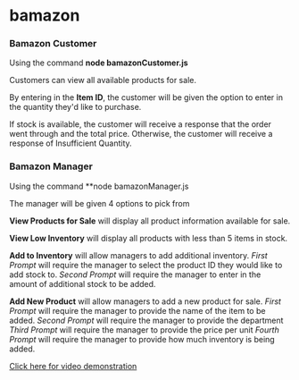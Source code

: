 # bamazon

### Bamazon Customer

Using the command **node bamazonCustomer.js**

Customers can view all available products for sale.

By entering in the **Item ID**, the customer will be given the option to enter in the quantity they'd like to purchase.

If stock is available, the customer will receive a response that the order went through and the total price.  Otherwise, the customer will receive a response of Insufficient Quantity.

### Bamazon Manager

Using the command **node bamazonManager.js

The manager will be given 4 options to pick from

**View Products for Sale** will display all product information available for sale.

**View Low Inventory** will display all products with less than 5 items in stock.

**Add to Inventory** will allow managers to add additional inventory.
    _First Prompt_ will require the manager to select the product ID they would like to add stock to.
    _Second Prompt_ will require the manager to enter in the amount of additional stock to be added.
    
**Add New Product** will allow managers to add a new product for sale.
  _First Prompt_ will require the manager to provide the name of the item to be added.
  _Second Prompt_ will require the manager to provide the department
  _Third Prompt_ will require the manager to provide the price per unit
  _Fourth Prompt_ will require the manager to provide how much inventory is being added.
  
  [Click here for video demonstration](https://youtu.be/7GJYkkaA31c)
  
